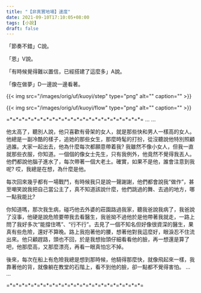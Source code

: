 ```yaml
---
title: "【非真實地場】速度"
date: 2021-09-10T17:10:05+08:00
tags: [小說]
draft: false
---
```


「節奏不錯」C說。

「恩」V說。

「有時候覺得難以置信，已經搭建了這麼多」A說。

「像在做夢」D一邊說一邊看著。

{{< img src="/images/orig/uf/kuoyi/step" type="png" alt="" caption="" >}}

{{< img src="/images/orig/uf/kuoyi/flow" type="png" alt="" caption="" >}}

=\*=\*=\*=\*=\*=\*=\*=\*=\*=\*=\*=\*=\*=\*=\*=\*=\*=\*=\*=\*=\*=\*=
... ...

他太高了，聽別人說，他只喜歡有骨架的女人，就是那些快和男人一樣高的女人。他總是一副冷酷的樣子，追她的那些女生，那麼時髦的打扮，從沒聽說他特別照顧過誰。大家一起出去，他為什麼每次都願意帶着我? 我雖然不像小女人，但我一直就那些衣服，你知道。一個個的像女士先生，只有我例外，他竟然不覺得我丟人。他們都說他腦子進水了，每次帶著一個大老土。確實，如果不是他，誰會注意到我呢? 哎，我總是在想，為什麼是他。

每次回來幾乎都有一場戰鬥，有時候我只是說一聲謝謝，他們都會說我“做作”，甚至嘲笑說我把自己當公主了，真不知道該說什麼，他們跳過的舞、去過的地方，哪一點我能比? 

你知道嗎，那次我生病，碰巧他去外婆的莊園路過我家，聽我爸說我病了，我爸說了沒事，他硬是說危險要帶我去看醫生，我爸拗不過他於是他帶著我就走，一路上問了我好多次“能撐住嗎”、“行不行”。去見了一個不知名但好像很資深的醫生，果真有些危險，還好不算晚。路上我抱著他的腰，想著他對我這麼好，眼淚忍不住流出來。他只顧趕路，頭也不回，於是我想抬頭仔細看看他的臉，再一想還是算了吧，他那麼高，又那麼漂亮，再看一眼真怕忘不掉。

後來，每次在船上有危險我總是想到那時候，他騎得那麼快，就像飛起來一樣，我靠著他的背，就像躺在教堂的石階上，看不到他的臉，卻一點都不覺得害怕。
... ...

=\*=\*=\*=\*=\*=\*=\*=\*=\*=\*=\*=\*=\*=\*=\*=\*=\*=\*=\*=\*=\*=\*=
